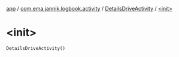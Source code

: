 [app](../../index.md) / [com.ema.jannik.logbook.activity](../index.md) / [DetailsDriveActivity](index.md) / [&lt;init&gt;](./-init-.md)

# &lt;init&gt;

`DetailsDriveActivity()`